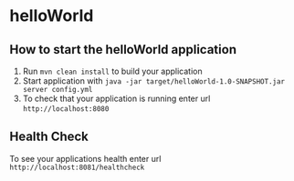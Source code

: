 # helloWorld

How to start the helloWorld application
---

1. Run `mvn clean install` to build your application
1. Start application with `java -jar target/helloWorld-1.0-SNAPSHOT.jar server config.yml`
1. To check that your application is running enter url `http://localhost:8080`

Health Check
---

To see your applications health enter url `http://localhost:8081/healthcheck`
